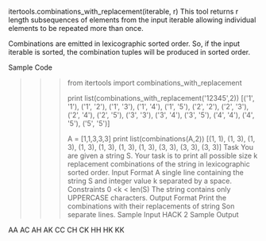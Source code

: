 itertools.combinations_with_replacement(iterable, r)
This tool returns r length subsequences of elements from the input iterable allowing individual elements to be repeated more than once.

Combinations are emitted in lexicographic sorted order. So, if the input iterable is sorted, the combination tuples will be produced in sorted order.

Sample Code

>>> from itertools import combinations_with_replacement
>>> 
>>> print list(combinations_with_replacement('12345',2))
[('1', '1'), ('1', '2'), ('1', '3'), ('1', '4'), ('1', '5'), ('2', '2'), ('2', '3'), ('2', '4'), ('2', '5'), ('3', '3'), ('3', '4'), ('3', '5'), ('4', '4'), ('4', '5'), ('5', '5')]
>>> 
>>> A = [1,1,3,3,3]
>>> print list(combinations(A,2))
[(1, 1), (1, 3), (1, 3), (1, 3), (1, 3), (1, 3), (1, 3), (3, 3), (3, 3), (3, 3)]
Task
You are given a string S.
Your task is to print all possible size k replacement combinations of the string in lexicographic sorted order.
Input Format
A single line containing the string S and integer value k separated by a space.
Constraints
0 <k < len(S)
The string contains only UPPERCASE characters.
Output Format
Print the combinations with their replacements of string Son separate lines.
Sample Input
HACK 2
Sample Output

AA
AC
AH
AK
CC
CH
CK
HH
HK
KK

